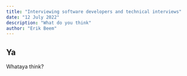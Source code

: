 ```yaml
---
title: "Interviewing software developers and technical interviews"
date: "12 July 2022"
description: "What do you think"
author: "Erik Beem"
---
```


## Ya

Whataya think?
